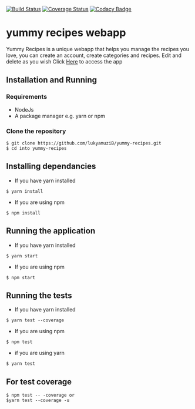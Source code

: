 [![Build Status](https://travis-ci.org/lukyamuziB/yummy-recipes.svg?branch=crud_operations)](https://travis-ci.org/lukyamuziB/yummy-recipes)
[![Coverage Status](https://coveralls.io/repos/github/lukyamuziB/yummy-recipes/badge.svg)](https://coveralls.io/github/lukyamuziB/yummy-recipes)
[![Codacy Badge](https://api.codacy.com/project/badge/Grade/939f41da81b546ada37d7e8189d90e60)](https://www.codacy.com/app/lukyamuzibenon/yummy-recipes?utm_source=github.com&amp;utm_medium=referral&amp;utm_content=lukyamuziB/yummy-recipes&amp;utm_campaign=Badge_Grade)


# yummy recipes webapp
Yummy Recipes is a unique webapp that helps you manage the recipes you love, you can create an account, create categories and recipes. Edit and delete as you wish
Click [Here](https://react-cp4.herokuapp.com/) to access the app

## Installation and Running
### Requirements
- NodeJs 
- A package manager e.g. yarn or npm

### Clone the repository
```
$ git clone https://github.com/lukyamuziB/yummy-recipes.git
$ cd into yummy-recipes
```

## Installing dependancies

- If you have yarn installed
```
$ yarn install
```

- If you are using npm
```
$ npm install
```

## Running the application

- If you have yarn installed
```
$ yarn start
```

- If you are using npm
```
$ npm start
```

## Running the tests

- If you have yarn installed
```
$ yarn test --coverage 
```

- If you are using npm
```
$ npm test
```
- if you are using yarn
```
$ yarn test

```
## For test coverage
```
$ npm test -- -coverage or
$yarn test --coverage -u
```
